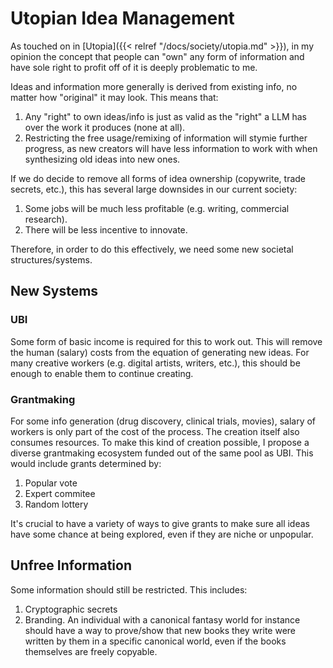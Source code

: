 # Utopian Idea Management

As touched on in [Utopia]({{< relref "/docs/society/utopia.md" >}}), in my
opinion the concept that people can "own" any form of information and have sole
right to profit off of it is deeply problematic to me.

Ideas and information more generally is derived from existing info, no matter
how "original" it may look.
This means that:

1. Any "right" to own ideas/info is just as valid as the "right" a LLM has over
   the work it produces (none at all).
2. Restricting the free usage/remixing of information will stymie further
   progress, as new creators will have less information to work with when
   synthesizing old ideas into new ones.

If we do decide to remove all forms of idea ownership (copywrite, trade secrets,
etc.), this has several large downsides in our current society:

1. Some jobs will be much less profitable (e.g. writing, commercial research).
2. There will be less incentive to innovate.

Therefore, in order to do this effectively, we need some new societal structures/systems.

## New Systems

### UBI

Some form of basic income is required for this to work out.
This will remove the human (salary) costs from the equation of generating new
ideas.
For many creative workers (e.g. digital artists, writers, etc.), this should be
enough to enable them to continue creating.

### Grantmaking

For some info generation (drug discovery, clinical trials, movies), salary of workers is
only part of the cost of the process.
The creation itself also consumes resources.
To make this kind of creation possible, I propose a diverse grantmaking
ecosystem funded out of the same pool as UBI.
This would include grants determined by:

1. Popular vote
2. Expert commitee
3. Random lottery

It's crucial to have a variety of ways to give grants to make sure all ideas
have some chance at being explored, even if they are niche or unpopular.

## Unfree Information

Some information should still be restricted.  This includes:

1. Cryptographic secrets
2. Branding.
   An individual with a canonical fantasy world for instance should have a way
   to prove/show that new books they write were written by them in a specific
   canonical world, even if the books themselves are freely copyable.
